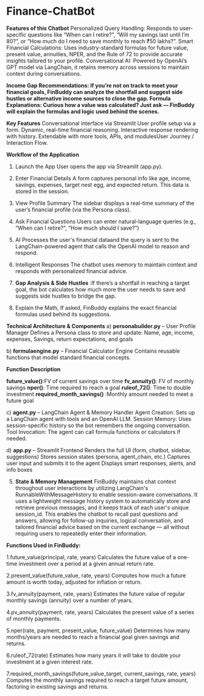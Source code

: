 # Finance-ChatBot

**Features of this Chatbot**
Personalized Query Handling: Responds to user-specific questions like “When can I retire?”, “Will my savings last until I’m 80?”, or “How much do I need to save monthly to reach ₹50 lakhs?”.
Smart Financial Calculations: Uses industry-standard formulas for future value, present value, annuities, NPER, and the Rule of 72 to provide accurate insights tailored to your profile.
Conversational AI: Powered by OpenAI’s GPT model via LangChain, it retains memory across sessions to maintain context during conversations.

**Income Gap Recommendations: If you’re not on track to meet your financial goals, FinBuddy can analyze the shortfall and suggest side hustles or alternative income sources to close the gap.
Formula Explanations: Curious how a value was calculated? Just ask — FinBuddy will explain the formulas and logic used behind the scenes.**

**Key Features**
Conversational interface via Streamlit
User profile setup via a form.
Dynamic, real-time financial reasoning.
Interactive response rendering with history.
Extendable with more tools, APIs, and modulesUser Journey / Interaction Flow.

**Workflow of the Application**
1. Launch the App	User opens the app via Streamlit (app.py).
2. Enter Financial Details	A form captures personal info like age, income, savings, expenses, target nest egg, and expected return. This data is stored in the session.
3. View Profile Summary	The sidebar displays a real-time summary of the user’s financial profile (via the Persona class).
4. Ask Financial Questions	Users can enter natural-language queries (e.g., “When can I retire?”, “How much should I save?”)
5. AI Processes the user's financial dataand the query is sent to the LangChain-powered agent that calls the OpenAI model to reason and respond.
6. Intelligent Responses	The chatbot uses memory to maintain context and responds with personalized financial advice.
7. **Gap Analysis & Side Hustles** :If there’s a shortfall in reaching a target goal, the bot calculates how much more the user needs to save and suggests side hustles to bridge the gap.
   
9. Explain the Math, If asked, FinBuddy explains the exact financial formulas used behind its suggestions.

**Technical Architecture & Components**
a) **personabuilder.py** – User Profile Manager
Defines a Persona class to store and update:
Name, age, income, expenses, Savings, return expectations, and goals

b) **formulaengine.py** – Financial Calculator Engine
Contains reusable functions that model standard financial concepts.

**Function	Description**

**future_value()**:FV of current savings over time
**fv_annuity()**: FV of monthly savings
**nper()**: Time required to reach a goal
**ruleof_72()**: Time to double investment
**required_month_savings()** :Monthly amount needed to meet a future goal

c) **agent.py** – LangChain Agent & Memory Handler
Agent Creation: Sets up a LangChain agent with tools and an OpenAI LLM.
Session Memory: Uses session-specific history so the bot remembers the ongoing conversation.
Tool Invocation: The agent can call formula functions or calculators if needed.

d) **app.py** – Streamlit Frontend
Renders the full UI (form, chatbot, sidebar, suggestions)
Stores session states (persona, agent_chain, etc.)
Captures user input and submits it to the agent
Displays smart responses, alerts, and info boxes

5. **State & Memory Management**
FinBuddy maintains chat context throughout user interactions by utilizing LangChain's RunnableWithMessageHistory to enable session-aware conversations. It uses a lightweight message history system to automatically store and retrieve previous messages, and it keeps track of each user's unique session_id. This enables the chatbot to recall past questions and answers, allowing for follow-up inquiries, logical conversation, and tailored financial advice based on the current exchange — all without requiring users to repeatedly enter their information.

**Functions Used in FinBuddy:**

1.future_value(principal, rate, years)
Calculates the future value of a one-time investment over a period at a given annual return rate.

2.present_value(future_value, rate, years)
Computes how much a future amount is worth today, adjusted for inflation or return.

3.fv_annuity(payment, rate, years)
Estimates the future value of regular monthly savings (annuity) over a number of years.

4.pv_annuity(payment, rate, years)
Calculates the present value of a series of monthly payments.

5.nper(rate, payment, present_value, future_value)
Determines how many months/years are needed to reach a financial goal given savings and returns.

6.ruleof_72(rate)
Estimates how many years it will take to double your investment at a given interest rate.

7.required_month_savings(future_value_target, current_savings, rate, years)
Computes the monthly savings required to reach a target future amount, factoring in existing savings and returns.



